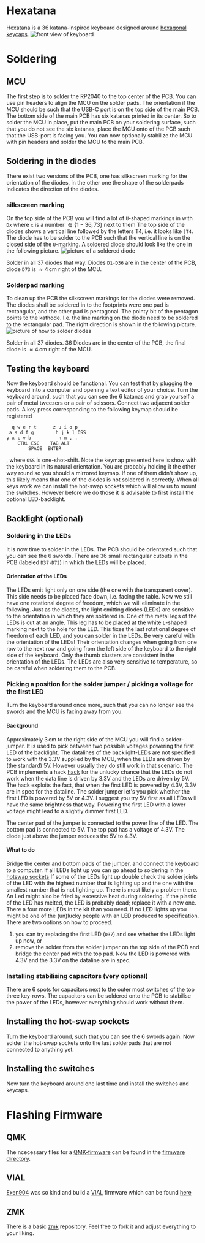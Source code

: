 # Hexatana
Hexatana is a 36 katana-inspired keyboard designed around [hexagonal keycaps](https://hw.s-ol.nu/HEX-keycaps/).
![front view of keyboard](front.jpeg)

# Soldering
## MCU
The first step is to solder the RP2040 to the top center of the PCB.
You can use pin headers to align the MCU on the solder pads.
The orientation if the MCU should be such that the USB-C port is on the top side of the main PCB.
The bottom side of the main PCB has six katanas printed in its center.
So to solder the MCU in place, put the main PCB on your soldering surface, such that you do not see the six katanas, place the MCU onto of the PCB such that the USB-port is facing you.
You can now optionally stabilize the MCU with pin headers and solder the MCU to the main PCB.

## Soldering in the diodes
There exist two versions of the PCB, one has silkscreen marking for the orientation of the diodes, in the other one the shape of the solderpads indicates the direction of the diodes.

### silkscreen marking
On the top side of the PCB you will find a lot of `U`-shaped markings in with `Dx` where `x` is a number $\in \{1-36,73\}$ next to them
The top side of the diodes shows a vertical line followed by the letters T4, i.e. it looks like  `|T4`.
The diode has to be solder to the PCB such that the vertical line is on the closed side of the `U`-marking.
A soldered diode should look like the one in the following picture.
![picture of a soldered diode](diodes.webp)

Solder in all 37 diodes that way.
Diodes `D1-D36` are in the center of the PCB, diode `D73` is $\approx 4\,\mathrm{cm}$ right of the MCU.

### Solderpad marking
To clean up the PCB the silkscreen markings for the diodes were removed.
The diodes shall be soldered in to the footprints were one pad is rectangular, and the other pad is pentagonal.
The pointy bit of the pentagon points to the kathode. I.e. the line marking on the diode need to be soldered to the rectangular pad.
The right direction is shown in the following picture.
![picture of how to solder diodes](diodes-footprint.webp)

Solder in all 37 diodes.
36 Diodes are in the center of the PCB, the final diode is $\approx 4\,\mathrm{cm}$ right of the MCU.


## Testing the keyboard
Now the keyboard should be functional.
You can test that by plugging the keyboard into a computer and opening a text editor of your choice.
Turn the keyboard around, such that you can see the 6 katanas and grab yourself a pair of metal tweezers or a pair of scissors.
Connect two adjacent solder pads.
A key press corresponding to the following keymap should be registered
<!-- Now a letter should appear on your keyboard. -->
<!-- Repeat these steps for all solderpads connected with white paint. -->
<!-- In your text editor you should see the letters `a-z` and the numbers `0-9`. -->
<!-- The default keymap of the keyboard is -->
```
  q w e r t      z u i o p
 a s d f g        h j k l OSS
y x c v b          n m , . -
    CTRL ESC    TAB ALT
        SPACE  ENTER
```
, where `OSS` is one-shot-shift.
Note the keymap presented here is show with the keyboard in its natural orientation.
You are probably holding it the other way round so you should a mirrored keymap.
If one of them didn't show up, this likely means that one of the diodes is not soldered in correctly.
When all keys work we can install the hot-swap sockets which will allow us to mount the switches.
However before we do those it is advisable to first install the optional LED-backlight.

## Backlight (optional)
### Soldering in the LEDs
It is now time to solder in the LEDs.
The PCB should be orientated such that you can see the 6 swords.
There are 36 small rectangular cutouts in the PCB (labeled `D37-D72`) in which the LEDs will be placed.
#### Orientation of the LEDs
The LEDs emit light only on one side (the one with the transparent cover).
This side needs to be placed face down, i.e. facing the table.
Now we still have one rotational degree of freedom, which we will eliminate in the following.
Just as the diodes, the light emitting diodes (LEDs) are sensitive to the orientation in which they are soldered in.
One of the metal legs of the LEDs is cut at an angle.
This leg has to be placed at the white `L`-shaped marking next to the hole for the LED.
This fixes the last rotational degree of freedom of each LED, and you can solder in the LEDs.
Be very careful with the orientation of the LEDs!
Their orientation changes when going from one row to the next row and going from the left side of the keyboard to the right side of the keyboard.
Only the thumb clusters are consistent in the orientation of the LEDs.
The LEDs are also very sensitive to temperature, so be careful when soldering them to the PCB.

### Picking a position for the solder jumper / picking a voltage for the first LED
Turn the keyboard around once more, such that you can no longer see the swords and the MCU is facing away from you.
#### Background
Approximately $3\,\mathrm{cm}$ to the right side of the MCU you will find a solder-jumper.
It is used to pick between two possible voltages powering the first LED of the backlight.
The datalines of the backlight-LEDs are not specified to work with the 3.3V supplied by the MCU, when the LEDs are driven by (the standard) 5V.
However usually they do still work in that scenario.
The PCB implements a hack [hack](https://hackaday.com/2017/01/20/cheating-at-5v-ws2812-control-to-use-a-3-3v-data-line/) for the unlucky chance that the LEDs do not work when the data line is driven by 3.3V and the LEDs are driven by 5V.
The hack exploits the fact, that when the first LED is powered by 4.3V, 3.3V are in spec for the dataline.
The solder jumper let's you pick whether the first LED is powered by 5V or 4.3V.
I suggest you try 5V first as all LEDs will have the same brightness that way.
Powering the first LED with a lower voltage might lead to a slightly dimmer first LED.

The center pad of the jumper is connected to the power line of the LED.
The bottom pad is connected to 5V.
The top pad has a voltage of 4.3V.
The diode just above the jumper reduces the 5V to 4.3V.

#### What to do
Bridge the center and bottom pads of the jumper, and connect the keyboard to a computer.
If all LEDs light up you can go ahead to soldering in the [hotswap sockets](#installing-the-hot-swap-sockets)
If some of the LEDs light up double check the solder joints of the LED with the highest number that is lighting up and the one with the smallest number that is not lighting up. There is most likely a problem there.
An Led might also be fried by excessive heat during soldering.
If the plastic of the LED has melted, the LED is probably dead; replace it with a new one. There a four more LEDs in the kit than you need.
If no LED lights up you might be one of the (un)lucky people with an LED produced to specification. There are two options on how to proceed.
1) you can try replacing the first LED (`D37`) and see whether the LEDs light up now, or
2) remove the solder from the solder jumper on the top side of the PCB and bridge the center pad with the top pad. Now the LED is powered with 4.3V and the 3.3V on the dataline are in spec.

### Installing stabilising capacitors (very optional)
There are 6 spots for capacitors next to the outer most switches of the top three key-rows.
The capacitors can be soldered onto the PCB to stabilise the power of the LEDs, however everything should work without them.

## Installing the hot-swap sockets
Turn the keyboard around, such that you can see the 6 swords again.
Now solder the hot-swap sockets onto the last solderpads that are not connected to anything yet.

## Installing the switches
Now turn the keyboard around one last time and install the switches and keycaps.

# Flashing Firmware
## QMK
The ncecessary files for a [QMK-firmware](https://qmk.fm) can be found in the [firmware directory](./qmk-firmware).
## VIAL
[Exen904](https://github.com/exen904) was so kind and build a [VIAL](https://get.vial.today/) firmware which can be found [here](https://github.com/exen904/vial-qmk/tree/exen904/keyboards/purox/hexatana)
## ZMK
There is a basic [zmk](https://github.com/ThePurox/hexatana-zmk/) repository.
Feel free to fork it and adjust everything to your liking.
